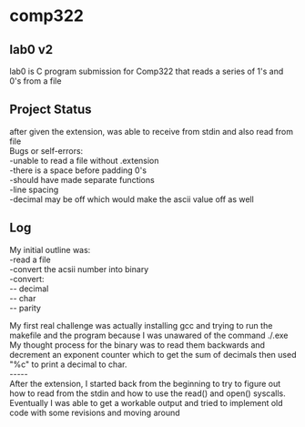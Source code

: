 # comp322 
## lab0 v2
lab0 is C program submission for Comp322 that reads a series of 1's and 0's from a file

## Project Status
after given the extension, was able to receive from stdin and also read from file\
Bugs or self-errors:\
-unable to read a file without .extension\
-there is a space before padding 0's\
-should have made separate functions\
-line spacing\
-decimal may be off which would make the ascii value off as well


## Log
My initial outline was:\
  -read a file\
  -convert the acsii number into binary\
  -convert:\
    -- decimal\
    -- char\
    -- parity
    
My first real challenge was actually installing gcc and  trying to run the makefile and the program because I was unawared of the command ./<file>.exe
My thought process for the binary was to read them backwards and decrement an exponent counter which to get the sum of decimals then used "%c" to print a decimal to char.\
-----\
 After the extension, I started back from the beginning to try to figure out how to read from the stdin and how to use the read() and open() syscalls. Eventually I was able to get a workable output and tried to implement old code with some revisions and moving around
